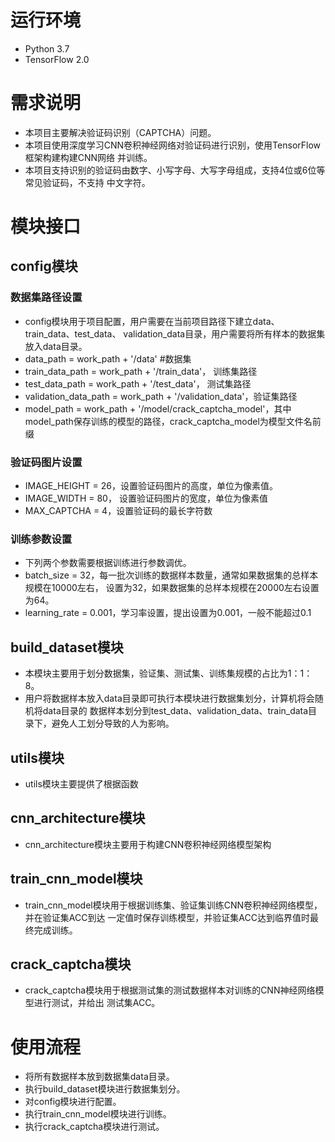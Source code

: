 # 运行环境
- Python 3.7
- TensorFlow 2.0


# 需求说明
- 本项目主要解决验证码识别（CAPTCHA）问题。
- 本项目使用深度学习CNN卷积神经网络对验证码进行识别，使用TensorFlow框架构建构建CNN网络
并训练。
- 本项目支持识别的验证码由数字、小写字母、大写字母组成，支持4位或6位等常见验证码，不支持
中文字符。

# 模块接口
## config模块
### 数据集路径设置
- config模块用于项目配置，用户需要在当前项目路径下建立data、train_data、test_data、
validation_data目录，用户需要将所有样本的数据集放入data目录。
- data_path = work_path + '/data'  #数据集
- train_data_path = work_path + '/train_data'， 训练集路径
- test_data_path = work_path + '/test_data'， 测试集路径
- validation_data_path = work_path + '/validation_data'，验证集路径
- model_path = work_path + '/model/crack_captcha_model'，其中
model_path保存训练的模型的路径，crack_captcha_model为模型文件名前缀

### 验证码图片设置
- IMAGE_HEIGHT = 26，设置验证码图片的高度，单位为像素值。
- IMAGE_WIDTH = 80， 设置验证码图片的宽度，单位为像素值
- MAX_CAPTCHA = 4，设置验证码的最长字符数

### 训练参数设置
- 下列两个参数需要根据训练进行参数调优。
- batch_size = 32，每一批次训练的数据样本数量，通常如果数据集的总样本规模在10000左右，
设置为32，如果数据集的总样本规模在20000左右设置为64。
- learning_rate = 0.001，学习率设置，提出设置为0.001，一般不能超过0.1

## build_dataset模块
- 本模块主要用于划分数据集，验证集、测试集、训练集规模的占比为1：1：8。
- 用户将数据样本放入data目录即可执行本模块进行数据集划分，计算机将会随机将data目录的
数据样本划分到test_data、validation_data、train_data目录下，避免人工划分导致的人为影响。

## utils模块
- utils模块主要提供了根据函数

## cnn_architecture模块
- cnn_architecture模块主要用于构建CNN卷积神经网络模型架构

## train_cnn_model模块
- train_cnn_model模块用于根据训练集、验证集训练CNN卷积神经网络模型，并在验证集ACC到达
一定值时保存训练模型，并验证集ACC达到临界值时最终完成训练。

## crack_captcha模块
- crack_captcha模块用于根据测试集的测试数据样本对训练的CNN神经网络模型进行测试，并给出
测试集ACC。

# 使用流程
- 将所有数据样本放到数据集data目录。
- 执行build_dataset模块进行数据集划分。
- 对config模块进行配置。
- 执行train_cnn_model模块进行训练。
- 执行crack_captcha模块进行测试。

